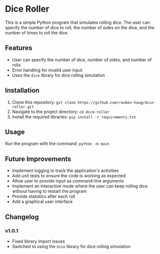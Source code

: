 # Dice Roller

This is a simple Python program that simulates rolling dice. The user can specify the number of dice to roll, the number of sides on the dice, and the number of times to roll the dice.

## Features

- User can specify the number of dice, number of sides, and number of rolls
- Error handling for invalid user input
- Uses the `dice` library for dice rolling simulation

## Installation

1. Clone this repository: `git clone https://github.com/reuben-haug/dice-roller.git`
2. Navigate to the project directory: `cd dice-roller`
3. Install the required libraries: `pip install -r requirements.txt`

## Usage

Run the program with the command: `python -m main`

## Future Improvements

- Implement logging to track the application's activities
- Add unit tests to ensure the code is working as expected
- Allow user to provide input as command-line arguments
- Implement an interactive mode where the user can keep rolling dice without having to restart the program
- Provide statistics after each roll
- Add a graphical user interface

## Changelog

### v1.0.1

- Fixed library import issues
- Switched to using the `dice` library for dice rolling simulation